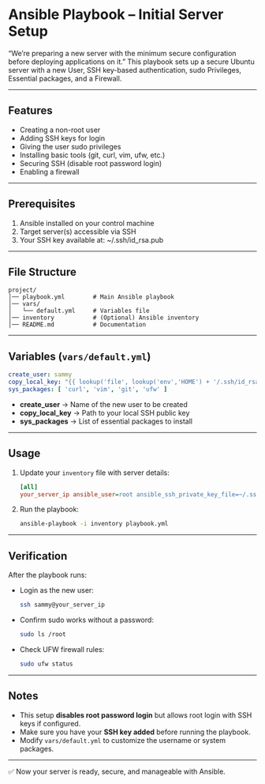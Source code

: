 # Ansible Playbook – Initial Server Setup

“We’re preparing a new server with the minimum secure configuration before deploying applications on it.”
This playbook sets up a secure Ubuntu server with a new User, SSH key-based authentication, sudo Privileges, Essential packages, and a Firewall.

---

## Features
- Creating a non-root user
- Adding SSH keys for login
- Giving the user sudo privileges
- Installing basic tools (git, curl, vim, ufw, etc.)
- Securing SSH (disable root password login)
- Enabling a firewall

---

## Prerequisites

1. Ansible installed on your control machine  
2. Target server(s) accessible via SSH  
3. Your SSH key available at: ~/.ssh/id_rsa.pub

---

## File Structure

```
project/
│── playbook.yml        # Main Ansible playbook
│── vars/
│   └── default.yml     # Variables file
│── inventory           # (Optional) Ansible inventory
│── README.md           # Documentation
```

---

## Variables (`vars/default.yml`)

```yaml
create_user: sammy
copy_local_key: "{{ lookup('file', lookup('env','HOME') + '/.ssh/id_rsa.pub') }}"
sys_packages: [ 'curl', 'vim', 'git', 'ufw' ]
```

- **create_user** → Name of the new user to be created  
- **copy_local_key** → Path to your local SSH public key  
- **sys_packages** → List of essential packages to install  

---

## Usage

1. Update your `inventory` file with server details:
   ```ini
   [all]
   your_server_ip ansible_user=root ansible_ssh_private_key_file=~/.ssh/id_rsa
   ```

2. Run the playbook:
   ```bash
   ansible-playbook -i inventory playbook.yml
   ```

---

## Verification

After the playbook runs:

- Login as the new user:
  ```bash
  ssh sammy@your_server_ip
  ```
- Confirm sudo works without a password:
  ```bash
  sudo ls /root
  ```
- Check UFW firewall rules:
  ```bash
  sudo ufw status
  ```

---

## Notes

- This setup **disables root password login** but allows root login with SSH keys if configured.  
- Make sure you have your **SSH key added** before running the playbook.  
- Modify `vars/default.yml` to customize the username or system packages.  

---
✅ Now your server is ready, secure, and manageable with Ansible.



